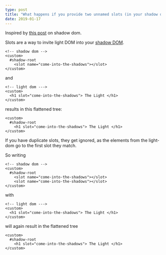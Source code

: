 ```yaml
---
type: post
title: "What happens if you provide two unnamed slots (in your shadow dom)?"
date: 2019-01-17
---
```


Inspired by [this post](https://github.com/praveenpuglia/shadow-dom-in-depth) on shadow dom.

Slots are a way to invite light DOM into your [shadow DOM](https://developers.google.com/web/fundamentals/web-components/shadowdom).

```
<!-- shadow dom -->
<custom>
  #shadow-root
    <slot name="come-into-the-shadows"></slot>
</custom>
```

and

```
<!-- light dom --->
<custom>
  <h1 slot="come-into-the-shadows"> The Light </h1>
</custom>
```

results in this flattened tree: 
```
<custom>
  #shadow-root
    <h1 slot="come-into-the-shadows"> The Light </h1>
</custom>
```

If you have duplicate slots, they get ignored,
as the elements from the light-dom go to the first slot they match.

So writing 
```
<!-- shadow dom -->
<custom>
  #shadow-root
    <slot name="come-into-the-shadows"></slot>
    <slot name="come-into-the-shadows"></slot>
</custom>
```

with 
```
<!-- light dom --->
<custom>
  <h1 slot="come-into-the-shadows"> The Light </h1>
</custom>
```

will again result in the flattened tree
```
<custom>
  #shadow-root
    <h1 slot="come-into-the-shadows"> The Light </h1>
</custom>
```
